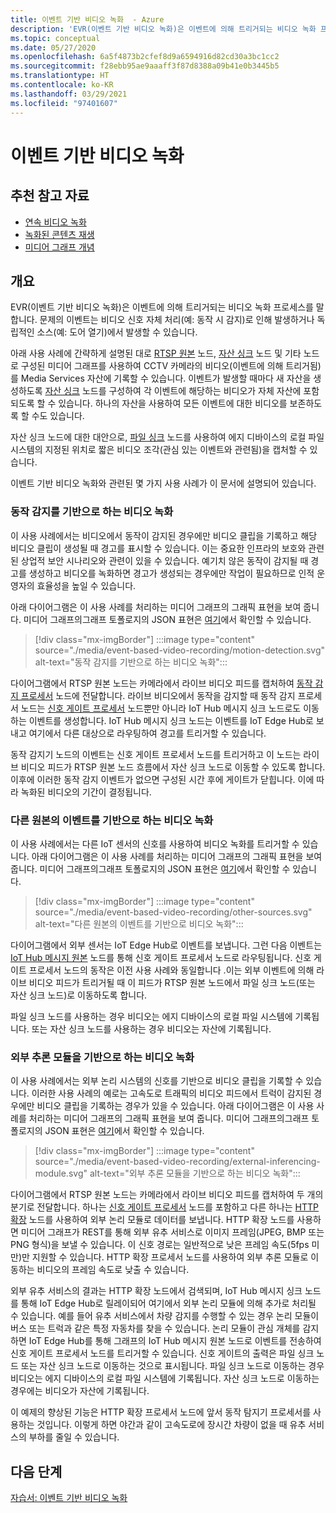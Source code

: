 ```yaml
---
title: 이벤트 기반 비디오 녹화  - Azure
description: 'EVR(이벤트 기반 비디오 녹화)은 이벤트에 의해 트리거되는 비디오 녹화 프로세스를 말합니다. 문제의 이벤트는 비디오 신호 자체 처리(예: 동작 시 감지)로 인해 발생하거나 독립적인 소스(예: 도어 열기)에서 발생할 수 있습니다.  이벤트 기반 비디오 녹화와 관련된 몇 가지 사용 사례가 이 문서에 설명되어 있습니다.'
ms.topic: conceptual
ms.date: 05/27/2020
ms.openlocfilehash: 6a5f4873b2cfef8d9a6594916d82cd30a3bc1cc2
ms.sourcegitcommit: f28ebb95ae9aaaff3f87d8388a09b41e0b3445b5
ms.translationtype: HT
ms.contentlocale: ko-KR
ms.lasthandoff: 03/29/2021
ms.locfileid: "97401607"
---
```

# <a name="event-based-video-recording"></a>이벤트 기반 비디오 녹화  
 
## <a name="suggested-pre-reading"></a>추천 참고 자료  

* [연속 비디오 녹화](continuous-video-recording-concept.md)
* [녹화된 콘텐츠 재생](video-playback-concept.md)
* [미디어 그래프 개념](media-graph-concept.md)

## <a name="overview"></a>개요 

EVR(이벤트 기반 비디오 녹화)은 이벤트에 의해 트리거되는 비디오 녹화 프로세스를 말합니다. 문제의 이벤트는 비디오 신호 자체 처리(예: 동작 시 감지)로 인해 발생하거나 독립적인 소스(예: 도어 열기)에서 발생할 수 있습니다. 

아래 사용 사례에 간략하게 설명된 대로 [RTSP 원본](media-graph-concept.md#rtsp-source) 노드, [자산 싱크](media-graph-concept.md#asset-sink) 노드 및 기타 노드로 구성된 미디어 그래프를 사용하여 CCTV 카메라의 비디오(이벤트에 의해 트리거됨)를 Media Services 자산에 기록할 수 있습니다. 이벤트가 발생할 때마다 새 자산을 생성하도록 [자산 싱크](media-graph-concept.md#asset-sink) 노드를 구성하여 각 이벤트에 해당하는 비디오가 자체 자산에 포함되도록 할 수 있습니다. 하나의 자산을 사용하여 모든 이벤트에 대한 비디오를 보존하도록 할 수도 있습니다. 

자산 싱크 노드에 대한 대안으로, [파일 싱크](media-graph-concept.md#file-sink) 노드를 사용하여 에지 디바이스의 로컬 파일 시스템의 지정된 위치로 짧은 비디오 조각(관심 있는 이벤트와 관련됨)을 캡처할 수 있습니다. 

이벤트 기반 비디오 녹화와 관련된 몇 가지 사용 사례가 이 문서에 설명되어 있습니다.

### <a name="video-recording-based-on-motion-detection"></a>동작 감지를 기반으로 하는 비디오 녹화  

이 사용 사례에서는 비디오에서 동작이 감지된 경우에만 비디오 클립을 기록하고 해당 비디오 클립이 생성될 때 경고를 표시할 수 있습니다. 이는 중요한 인프라의 보호와 관련된 상업적 보안 시나리오와 관련이 있을 수 있습니다. 예기치 않은 동작이 감지될 때 경고를 생성하고 비디오를 녹화하면 경고가 생성되는 경우에만 작업이 필요하므로 인적 운영자의 효율성을 높일 수 있습니다.

아래 다이어그램은 이 사용 사례를 처리하는 미디어 그래프의 그래픽 표현을 보여 줍니다. 미디어 그래프의그래프 토폴로지의 JSON 표현은 [여기](https://github.com/Azure/live-video-analytics/blob/master/MediaGraph/topologies/evr-motion-assets/topology.json)에서 확인할 수 있습니다.

> [!div class="mx-imgBorder"]
> :::image type="content" source="./media/event-based-video-recording/motion-detection.svg" alt-text="동작 감지를 기반으로 하는 비디오 녹화":::

다이어그램에서 RTSP 원본 노드는 카메라에서 라이브 비디오 피드를 캡처하여 [동작 감지 프로세서](media-graph-concept.md#motion-detection-processor) 노드에 전달합니다. 라이브 비디오에서 동작을 감지할 때 동작 감지 프로세서 노드는 [신호 게이트 프로세서](media-graph-concept.md#signal-gate-processor) 노드뿐만 아니라 IoT Hub 메시지 싱크 노드로도 이동하는 이벤트를 생성합니다. IoT Hub 메시지 싱크 노드는 이벤트를 IoT Edge Hub로 보내고 여기에서 다른 대상으로 라우팅하여 경고를 트리거할 수 있습니다. 

동작 감지기 노드의 이벤트는 신호 게이트 프로세서 노드를 트리거하고 이 노드는 라이브 비디오 피드가 RTSP 원본 노드 흐름에서 자산 싱크 노드로 이동할 수 있도록 합니다. 이후에 이러한 동작 감지 이벤트가 없으면 구성된 시간 후에 게이트가 닫힙니다. 이에 따라 녹화된 비디오의 기간이 결정됩니다.

### <a name="video-recording-based-on-events-from-other-sources"></a>다른 원본의 이벤트를 기반으로 하는 비디오 녹화  

이 사용 사례에서는 다른 IoT 센서의 신호를 사용하여 비디오 녹화를 트리거할 수 있습니다. 아래 다이어그램은 이 사용 사례를 처리하는 미디어 그래프의 그래픽 표현을 보여 줍니다. 미디어 그래프의그래프 토폴로지의 JSON 표현은 [여기](https://github.com/Azure/live-video-analytics/blob/master/MediaGraph/topologies/evr-hubMessage-files/topology.json)에서 확인할 수 있습니다.

> [!div class="mx-imgBorder"]
> :::image type="content" source="./media/event-based-video-recording/other-sources.svg" alt-text="다른 원본의 이벤트를 기반으로 비디오 녹화":::

다이어그램에서 외부 센서는 IoT Edge Hub로 이벤트를 보냅니다. 그런 다음 이벤트는 [IoT Hub 메시지 원본](media-graph-concept.md#iot-hub-message-source) 노드를 통해 신호 게이트 프로세서 노드로 라우팅됩니다. 신호 게이트 프로세서 노드의 동작은 이전 사용 사례와 동일합니다 .이는 외부 이벤트에 의해 라이브 비디오 피드가 트리거될 때 이 피드가 RTSP 원본 노드에서 파일 싱크 노드(또는 자산 싱크 노드)로 이동하도록 합니다. 

파일 싱크 노드를 사용하는 경우 비디오는 에지 디바이스의 로컬 파일 시스템에 기록됩니다. 또는 자산 싱크 노드를 사용하는 경우 비디오는 자산에 기록됩니다.

### <a name="video-recording-based-on-an-external-inferencing-module"></a>외부 추론 모듈을 기반으로 하는 비디오 녹화 

이 사용 사례에서는 외부 논리 시스템의 신호를 기반으로 비디오 클립을 기록할 수 있습니다. 이러한 사용 사례의 예로는 고속도로 트래픽의 비디오 피드에서 트럭이 감지된 경우에만 비디오 클립을 기록하는 경우가 있을 수 있습니다. 아래 다이어그램은 이 사용 사례를 처리하는 미디어 그래프의 그래픽 표현을 보여 줍니다. 미디어 그래프의그래프 토폴로지의 JSON 표현은 [여기](https://github.com/Azure/live-video-analytics/blob/master/MediaGraph/topologies/evr-hubMessage-assets/topology.json)에서 확인할 수 있습니다.

> [!div class="mx-imgBorder"]
> :::image type="content" source="./media/event-based-video-recording/external-inferencing-module.svg" alt-text="외부 추론 모듈을 기반으로 하는 비디오 녹화":::

다이어그램에서 RTSP 원본 노드는 카메라에서 라이브 비디오 피드를 캡처하여 두 개의 분기로 전달합니다. 하나는 [신호 게이트 프로세서](media-graph-concept.md#signal-gate-processor) 노드를 포함하고 다른 하나는 [HTTP 확장](media-graph-concept.md) 노드를 사용하여 외부 논리 모듈로 데이터를 보냅니다. HTTP 확장 노드를 사용하면 미디어 그래프가 REST를 통해 외부 유추 서비스로 이미지 프레임(JPEG, BMP 또는 PNG 형식)을 보낼 수 있습니다. 이 신호 경로는 일반적으로 낮은 프레임 속도(5fps 미만)만 지원할 수 있습니다. HTTP 확장 프로세서 노드를 사용하여 외부 추론 모듈로 이동하는 비디오의 프레임 속도로 낮출 수 있습니다.

외부 유추 서비스의 결과는 HTTP 확장 노드에서 검색되며, IoT Hub 메시지 싱크 노드를 통해 IoT Edge Hub로 릴레이되어 여기에서 외부 논리 모듈에 의해 추가로 처리될 수 있습니다. 예를 들어 유추 서비스에서 차량 감지를 수행할 수 있는 경우 논리 모듈이 버스 또는 트럭과 같은 특정 자동차를 찾을 수 있습니다. 논리 모듈이 관심 개체를 감지하면 IoT Edge Hub를 통해 그래프의 IoT Hub 메시지 원본 노드로 이벤트를 전송하여 신호 게이트 프로세서 노드를 트리거할 수 있습니다. 신호 게이트의 출력은 파일 싱크 노드 또는 자산 싱크 노드로 이동하는 것으로 표시됩니다. 파일 싱크 노드로 이동하는 경우 비디오는 에지 디바이스의 로컬 파일 시스템에 기록됩니다. 자산 싱크 노드로 이동하는 경우에는 비디오가 자산에 기록됩니다.

이 예제의 향상된 기능은 HTTP 확장 프로세서 노드에 앞서 동작 탐지기 프로세서를 사용하는 것입니다. 이렇게 하면 야간과 같이 고속도로에 장시간 차량이 없을 때 유추 서비스의 부하를 줄일 수 있습니다. 

## <a name="next-steps"></a>다음 단계

[자습서: 이벤트 기반 비디오 녹화](event-based-video-recording-tutorial.md)
